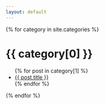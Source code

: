 ```yaml
---
layout: default
---
```



{% for category in site.categories %}
# {{ category[0] }}
 <ul>
    {% for post in category[1] %}
      <li><a href="{{ post.url }}">{{ post.title }}</a></li>
    {% endfor %}
  </ul>
{% endfor %}